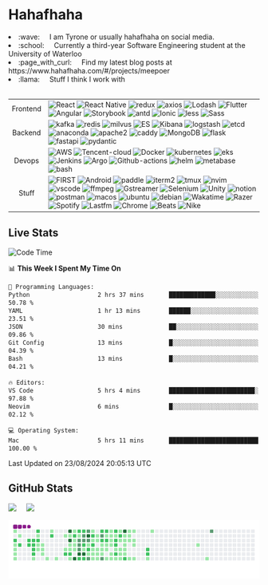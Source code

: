 # Hahafhaha

<li> :wave: &nbsp &nbsp I am Tyrone or usually hahafhaha on social media.</li>
<li> :school: &nbsp &nbsp Currently a third-year Software Engineering student at the University of Waterloo</li>
<li> :page_with_curl:	&nbsp &nbsp Find my latest blog posts at https://www.hahafhaha.com/#/projects/meepoer </li>
<li>
 :llama:	&nbsp &nbsp Stuff I think I work with
 <br><br>
 <table>
   <tr>
     <td align="center">Frontend</td>
     <td>
        <img alt="React" src="https://img.shields.io/badge/-React-45b8d8?style=flat-square&logo=react&logoColor=white" />
        <img alt="React Native" src="https://img.shields.io/badge/-React%20Native-09D3AC?style=flat-square&logo=createreactapp&logoColor=white" />
        <img alt="redux" src="https://img.shields.io/badge/-Redux-764ABC?style=flat-square&logo=redux&logoColor=white" />
        <img alt="axios" src="https://img.shields.io/badge/-Axios-5A29E4?style=flat-square&logo=axios&logoColor=white" />
        <img alt="Lodash" src="https://img.shields.io/badge/-Lodash-3492FF?style=flat-square&logo=lodash&logoColor=white" />
        <img alt="Flutter" src="https://img.shields.io/badge/-Flutter-02569B?style=flat-square&logo=flutter&logoColor=white" />
        <img alt="Angular" src="https://img.shields.io/badge/-Angular-DD0031?style=flat-square&logo=Angular&logoColor=white" />
        <img alt="Storybook" src="https://img.shields.io/badge/-Storybook-FF4785?style=flat-square&logo=storybook&logoColor=white" />
        <img alt="antd" src="https://img.shields.io/badge/-AntDesgin-0170FE?style=flat-square&logo=antdesign&logoColor=white"/>
        <img alt="Ionic" src="https://img.shields.io/badge/-Ionic-3880FF?style=flat-square&logo=Ionic&logoColor=white" />
        <img alt="less" src="https://img.shields.io/badge/-Less-CC6699?style=flat-square&logo=less&logoColor=white"/>
        <img alt="Sass" src="https://img.shields.io/badge/-Sass-CC6699?style=flat-square&logo=sass&logoColor=white" />
     </td>
   </tr>
   <tr>
     <td align="center">Backend</td>
     <td>
       <img alt="kafka" src="https://img.shields.io/badge/-Kafka-231F20?style=flat-square&logo=apachekafka&logoColor=white"/>
       <img alt="redis" src="https://img.shields.io/badge/-Redis-DC382D?style=flat-square&logo=redis&logoColor=white"/>
       <img alt="milvus" src="https://img.shields.io/badge/-Milvus-00A1EA?style=flat-square&logo=milvus&logoColor=white" />
       <img alt="ES" src="https://img.shields.io/badge/-Elasticsearch-005571?style=flat-square&logo=elasticsearch&logoColor=white"/>
       <img alt="Kibana" src="https://img.shields.io/badge/-Kibana-005571?style=flat-square&logo=kibana&logoColor=white"/>
       <img alt="logstash" src="https://img.shields.io/badge/-Logstash-005571?style=flat-square&logo=logstash&logoColor=white"/>
       <img alt="etcd" src="https://img.shields.io/badge/-etcd-419EDA?style=flat-square&logo=etcd&logoColor=white" />
       <img alt="anaconda" src="https://img.shields.io/badge/-Anaconda-229C18?style=flat-square&logo=anaconda&logoColor=white"/>
       <img alt="apache2" src="https://img.shields.io/badge/-Apache2-D22128?style=flat-square&logo=apache&logoColor=white"/>
       <img alt="caddy" src="https://img.shields.io/badge/-Caddy-004833?style=flat-square&logo=caddy&logoColor=white"/>
       <img alt="MongoDB" src="https://img.shields.io/badge/-MongoDB-13aa52?style=flat-square&logo=mongodb&logoColor=white" />
       <img alt="flask" src="https://img.shields.io/badge/-Flask-811127?style=flat-square&logo=flask&logoColor=white"/>
       <img alt="fastapi" src="https://img.shields.io/badge/-FastAPI-009688?style=flat-square&logo=fastapi&logoColor=white"/>
       <img alt="pydantic" src="https://img.shields.io/badge/-Pydantic-E92063?style=flat-square&logo=pydantic&logoColor=white" />
     </td>
   </tr>
   <tr>
     <td align="center">Devops</td>
     <td>
       <img alt="AWS" src="https://img.shields.io/badge/-AWS-FF5733?style=flat-square&logo=amazonaws&logoColor=white" />
       <img alt="Tencent-cloud" src="https://img.shields.io/badge/-Tencent%20Cloud-3C72B9?style=flat-square&logo=sonarcloud&logoColor=white" />
       <img alt="Docker" src="https://img.shields.io/badge/-Docker-46a2f1?style=flat-square&logo=docker&logoColor=white" />
       <img alt="kubernetes" src="https://img.shields.io/badge/-Kubernetes-326CE5?style=flat-square&logo=kubernetes&logoColor=white" />
       <img alt="eks" src="https://img.shields.io/badge/-EKS-FF9900?style=flat-square&logo=amazoneks&logoColor=white" />
       <img alt="Jenkins" src="https://img.shields.io/badge/-Jenkins-D24939?style=flat-square&logo=jenkins&logoColor=white" />
       <img alt="Argo" src="https://img.shields.io/badge/-Argo-EF7B4D?style=flat-square&logo=argo&logoColor=white" />
       <img alt="Github-actions" src="https://img.shields.io/badge/-Github%20Actions-2088FF?style=flat-square&logo=githubactions&logoColor=white" />
       <img alt="helm" src="https://img.shields.io/badge/-Helm-0F1689?style=flat-square&logo=helm&logoColor=white" />
       <img alt="metabase" src="https://img.shields.io/badge/-Metabase-509EE3?style=flat-square&logo=metabase&logoColor=white"/>
       <img alt="bash" src="https://img.shields.io/badge/-Shell%20Scripting-4EAA25?style=flat-square&logo=gnubash&logoColor=white" />
     </td>
   </tr>
   <tr>
     <td align="center">Stuff</td>
     <td>
      <img alt="FIRST" src="https://img.shields.io/badge/-FIRST-0066B3?style=flat-square&logo=first&logoColor=white" />
      <img alt="Android" src="https://img.shields.io/badge/-Android-3DDC84?style=flat-square&logo=Android&logoColor=white"/>
      <img alt="paddle" src="https://img.shields.io/badge/-PaddlePaddle-0062B0?style=flat-square&logo=paddlepaddle&logoColor=white"/>
      <img alt="iterm2" src="https://img.shields.io/badge/-iTerm2-000000?style=flat-square&logo=iterm2&logoColor=white"/>
      <img alt="tmux" src="https://img.shields.io/badge/-Tmux-1BB91F?style=flat-square&logo=tmux&logoColor=white"/>
      <img alt="nvim" src="https://img.shields.io/badge/-Neovim-57A143?style=flat-square&logo=neovim&logoColor=white"/>
      <img alt="vscode" src="https://img.shields.io/badge/-VSCode-E95420?style=flat-square&logo=visualstudiocode&logoColor=white"/>
      <img alt="ffmpeg" src="https://img.shields.io/badge/-FFMPEG-4E1181?style=flat-square&logo=ffmpeg&logoColor=white"/>
      <img alt="Gstreamer" src="https://img.shields.io/badge/-GStreamer-FF3131?style=flat-square&logo=GStreamer&logoColor=white" />
      <img alt="Selenium" src="https://img.shields.io/badge/-Selenium-43B02A?style=flat-square&logo=selenium&logoColor=white"/>
      <img alt="Unity" src="https://img.shields.io/badge/-Unity-FFFFFF?style=flat-square&logo=unity&logoColor=black" />
      <img alt="notion" src="https://img.shields.io/badge/-Notion-000000?style=flat-square&logo=notion&logoColor=white"/>
      <img alt="postman" src="https://img.shields.io/badge/-Postman-FF6C37?style=flat-square&logo=postman&logoColor=white"/>
      <img alt="macos" src="https://img.shields.io/badge/-macOS-000000?style=flat-square&logo=macos&logoColor=white" />
      <img alt="ubuntu" src="https://img.shields.io/badge/-Ubuntu-E95420?style=flat-square&logo=ubuntu&logoColor=white"/>
      <img alt="debian" src="https://img.shields.io/badge/-Debain-A81D33?style=flat-square&logo=debian&logoColor=white" />
      <img alt="Wakatime" src="https://img.shields.io/badge/-Wakatime-000000?style=flat-square&logo=wakatime&logoColor=white" />
      <img alt="Razer" src="https://img.shields.io/badge/-Razer-03C75A?style=flat-square&logo=razer&logoColor=black" />
      <img alt="Spotify" src="https://img.shields.io/badge/-Spotify-1DB954?style=flat-square&logo=spotify&logoColor=white"/>
      <img alt="Lastfm" src="https://img.shields.io/badge/-Lastfm-D51007?style=flat-square&logo=last.fm&logoColor=white" />
      <img alt="Chrome" src="https://img.shields.io/badge/-Google%20Chrome-4285F4?style=flat-square&logo=googlechrome&logoColor=white" />
      <img alt="Beats" src="https://img.shields.io/badge/-Beats-E01F3D?style=flat-square&logo=beatsbydre&logoColor=white" />
      <img alt="Nike" src="https://img.shields.io/badge/-Nike%20Only-111111?style=flat-square&logo=nike&logoColor=white" />
     </td>
   </tr>
 </table>
</li>

## Live Stats

<!--START_SECTION:waka-->
![Code Time](http://img.shields.io/badge/Code%20Time-346%20hrs%2018%20mins-blue)

📊 **This Week I Spent My Time On** 

```text
💬 Programming Languages: 
Python                   2 hrs 37 mins       █████████████░░░░░░░░░░░░   50.78 % 
YAML                     1 hr 13 mins        ██████░░░░░░░░░░░░░░░░░░░   23.51 % 
JSON                     30 mins             ██░░░░░░░░░░░░░░░░░░░░░░░   09.86 % 
Git Config               13 mins             █░░░░░░░░░░░░░░░░░░░░░░░░   04.39 % 
Bash                     13 mins             █░░░░░░░░░░░░░░░░░░░░░░░░   04.21 % 

🔥 Editors: 
VS Code                  5 hrs 4 mins        ████████████████████████░   97.88 % 
Neovim                   6 mins              █░░░░░░░░░░░░░░░░░░░░░░░░   02.12 % 

💻 Operating System: 
Mac                      5 hrs 11 mins       █████████████████████████   100.00 % 
```


 Last Updated on 23/08/2024 20:05:13 UTC
<!--END_SECTION:waka-->

## GitHub Stats

<div class='container'>
 <img style="height: auto; width: 55%;" class="img" src="https://github-readme-stats-sigma-five.vercel.app/api?username=TyroneHe-0926&hide_border=true&include_orgs=true&show_icons=true&include_all_commits=true&theme=vue&locale=en" />
 &nbsp;
 &nbsp;
 <img style="height: auto; width: 40%;" class="img" src="https://github-readme-stats-sigma-five.vercel.app/api/top-langs/?username=TyroneHe-0926&hide=css,scss,html&langs_count=8&hide_border=true&include_orgs=true&layout=compact&theme=vue&locale=en" /></div>
</div>

![Snake animation](https://github.com/TyroneHe-0926/TyroneHe-0926/blob/output/github-snake.gif)
